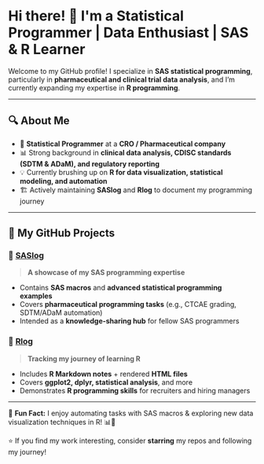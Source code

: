 # Hi there! 👋 I'm a **Statistical Programmer | Data Enthusiast | SAS & R Learner**  

Welcome to my GitHub profile! I specialize in **SAS statistical programming**, particularly in **pharmaceutical and clinical trial data analysis**, and I’m currently expanding my expertise in **R programming**.

---

## 🔍 About Me  

- 💼 **Statistical Programmer** at a **CRO / Pharmaceutical company**  
- 📊 Strong background in **clinical data analysis, CDISC standards (SDTM & ADaM), and regulatory reporting**  
- 💡 Currently brushing up on **R for data visualization, statistical modeling, and automation**  
- 🏗️ Actively maintaining **SASlog** and **Rlog** to document my programming journey  

---

## 🚀 My GitHub Projects  

### 📌 [SASlog](https://github.com/tsunsian/SASlog)  
> **A showcase of my SAS programming expertise**  
- Contains **SAS macros** and **advanced statistical programming examples**
- Covers **pharmaceutical programming tasks** (e.g., CTCAE grading, SDTM/ADaM automation)
- Intended as a **knowledge-sharing hub** for fellow SAS programmers  

### 📌 [Rlog](https://github.com/tsunsian/Rlog)  
> **Tracking my journey of learning R**  
- Includes **R Markdown notes** + rendered **HTML files**
- Covers **ggplot2, dplyr, statistical analysis**, and more
- Demonstrates **R programming skills** for recruiters and hiring managers  

---

🔹 **Fun Fact:** I enjoy automating tasks with SAS macros & exploring new data visualization techniques in R! 📊🚀  

⭐ If you find my work interesting, consider **starring** my repos and following my journey!  
